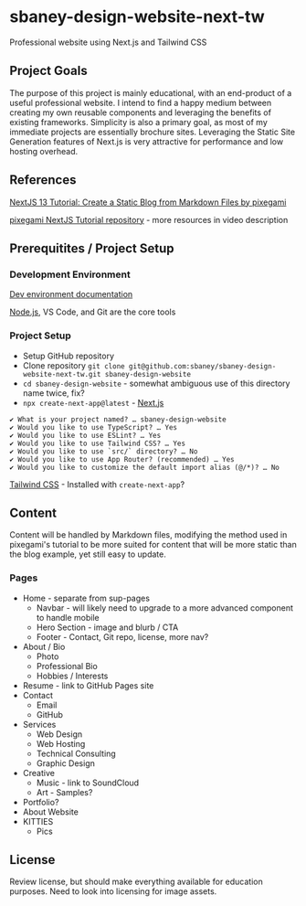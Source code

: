 # sbaney-design-website-next-tw
Professional website using Next.js and Tailwind CSS

## Project Goals

The purpose of this project is mainly educational, with an end-product of a useful professional website. I intend to find a happy medium between creating my own reusable components and leveraging the benefits of existing frameworks. Simplicity is also a primary goal, as most of my immediate projects are essentially brochure sites. Leveraging the Static Site Generation features of Next.js is very attractive for performance and low hosting overhead.

## References

[NextJS 13 Tutorial: Create a Static Blog from Markdown Files by 
pixegami](https://youtu.be/Hiabp1GY8fA?si=2zwNqC3rztUfUUcT)

[pixegami NextJS Tutorial repository](https://github.com/pixegami/nextjs-blog-tutorial) - more resources in video description

## Prerequitites / Project Setup

### Development Environment

[Dev environment documentation](https://github.com/sbaney/documentation/blob/main/dev-setup.md)

[Node.js](https://nodejs.org/en/download/package-manager), VS Code, and Git are the core tools

### Project Setup

 * Setup GitHub repository
 * Clone repository `git clone git@github.com:sbaney/sbaney-design-website-next-tw.git sbaney-design-website`
 * `cd sbaney-design-website` - somewhat ambiguous use of this directory name twice, fix?
* `npx create-next-app@latest` - [Next.js](https://nextjs.org/docs/getting-started/installation)

```
✔ What is your project named? … sbaney-design-website
✔ Would you like to use TypeScript? … Yes
✔ Would you like to use ESLint? … Yes
✔ Would you like to use Tailwind CSS? … Yes
✔ Would you like to use `src/` directory? … No
✔ Would you like to use App Router? (recommended) … Yes
✔ Would you like to customize the default import alias (@/*)? … No
```

[Tailwind CSS](https://tailwindcss.com/docs/installation) - Installed with `create-next-app`?

## Content

Content will be handled by Markdown files, modifying the method used in pixegami's tutorial to be more suited for content that will be more static than the blog example, yet still easy to update.

### Pages

 * Home - separate from sup-pages
   - Navbar - will likely need to upgrade to a more advanced component to handle mobile
   - Hero Section - image and blurb / CTA
   - Footer - Contact, Git repo, license, more nav?
 * About / Bio
   - Photo
   - Professional Bio
   - Hobbies / Interests
 * Resume - link to GitHub Pages site
 * Contact
   - Email
   - GitHub
 * Services
   - Web Design
   - Web Hosting
   - Technical Consulting
   - Graphic Design
 * Creative
   - Music - link to SoundCloud
   - Art - Samples?
 * Portfolio?
 * About Website
 * KITTIES
   - Pics

## License

Review license, but should make everything available for education purposes. Need to look into licensing for image assets.